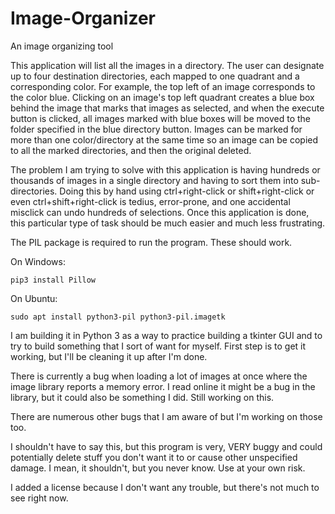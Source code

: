 # Image-Organizer
An image organizing tool

This application will list all the images in a directory. The user can designate up to four destination directories, each mapped to one quadrant and a corresponding color. For example, the top left of an image corresponds to the color blue. Clicking on an image's top left quadrant creates a blue box behind the image that marks that images as selected, and when the execute button is clicked, all images marked with blue boxes will be moved to the folder specified in the blue directory button. Images can be marked for more than one color/directory at the same time so an image can be copied to all the marked directories, and then the original deleted.

The problem I am trying to solve with this application is having hundreds or thousands of images in a single directory and having to sort them into sub-directories. Doing this by hand using ctrl+right-click or shift+right-click or even ctrl+shift+right-click is tedius, error-prone, and one accidental misclick can undo hundreds of selections. Once this application is done, this particular type of task should be much easier and much less frustrating.

The PIL package is required to run the program. These should work.

On Windows:

`pip3 install Pillow`

On Ubuntu:

`sudo apt install python3-pil python3-pil.imagetk`

I am building it in Python 3 as a way to practice building a tkinter GUI and to try to build something that I sort of want for myself. First step is to get it working, but I'll be cleaning it up after I'm done.

There is currently a bug when loading a lot of images at once where the image library reports a memory error. I read online it might be a bug in the library, but it could also be something I did. Still working on this.

There are numerous other bugs that I am aware of but I'm working on those too.

I shouldn't have to say this, but this program is very, VERY buggy and could potentially delete stuff you don't want it to or cause other unspecified damage. I mean, it shouldn't, but you never know. Use at your own risk.

I added a license because I don't want any trouble, but there's not much to see right now.
